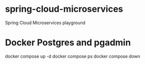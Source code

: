 # spring-cloud-microservices
Spring Cloud Microservices playground

# Docker Postgres and pgadmin
docker compose up -d
docker compose ps
docker compose down